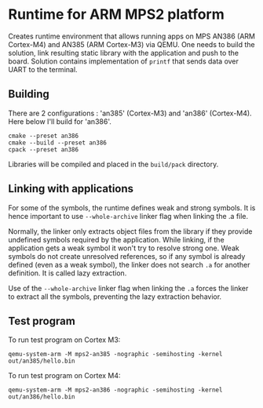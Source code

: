# Runtime for ARM MPS2 platform

Creates runtime environment that allows running apps on MPS AN386 (ARM Cortex-M4) and AN385 (ARM Cortex-M3) via QEMU. One needs to build the solution, link resulting static library with the application and push to the board. Solution contains implementation of `printf` that sends data over UART to the terminal.

## Building

There are 2 configurations : 'an385' (Cortex-M3) and 'an386' (Cortex-M4). Here below I'll build for 'an386'.

```
cmake --preset an386
cmake --build --preset an386
cpack --preset an386
```

Libraries will be compiled and placed in the ``build/pack`` directory.

## Linking with applications

For some of the symbols, the runtime defines weak and strong symbols. It is hence important to use ``--whole-archive`` linker flag when linking the .a file.

Normally, the linker only extracts object files from the library if they provide undefined symbols required by the application. While linking, if the application gets a weak symbol it won't try to resolve strong one. Weak symbols do not create unresolved references, so if any symbol is already defined (even as a weak symbol), the linker does not search ``.a`` for another definition. It is called lazy extraction.

Use of the ``--whole-archive`` linker flag when linking the ``.a`` forces the linker to extract all the symbols, preventing the lazy extraction behavior.

## Test program

To run test program on Cortex M3:
```
qemu-system-arm -M mps2-an385 -nographic -semihosting -kernel out/an385/hello.bin
```

To run test program on Cortex M4:
```
qemu-system-arm -M mps2-an386 -nographic -semihosting -kernel out/an386/hello.bin
```